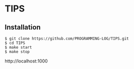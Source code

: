 # TIPS
## Installation
```
$ git clone https://github.com/PROGRAMMING-LOG/TIPS.git
$ cd TIPS
$ make start
$ make stop
```
http://localhost:1000
